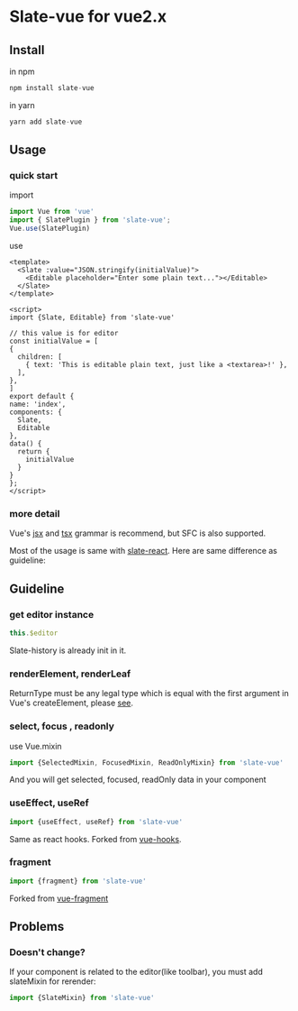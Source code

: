 # Slate-vue for vue2.x

## Install

in npm

```javascript
npm install slate-vue
```

in yarn

```javascript
yarn add slate-vue
```

## Usage

### quick start

import

```javascript
import Vue from 'vue'
import { SlatePlugin } from 'slate-vue';
Vue.use(SlatePlugin)
```

use

```vue
<template>
  <Slate :value="JSON.stringify(initialValue)">
    <Editable placeholder="Enter some plain text..."></Editable>
  </Slate>
</template>

<script>
import {Slate, Editable} from 'slate-vue'

// this value is for editor
const initialValue = [
{
  children: [
    { text: 'This is editable plain text, just like a <textarea>!' },
  ],
},
]
export default {
name: 'index',
components: {
  Slate,
  Editable
},
data() {
  return {
    initialValue
  }
}
};
</script>
```

### more detail

Vue's [jsx](https://github.com/vuejs/jsx) and [tsx](https://github.com/wonderful-panda/vue-tsx-support) grammar is recommend, but SFC is also supported.

Most of the usage is same with [slate-react](https://github.com/ianstormtaylor/slate/tree/master/packages/slate-react). Here are same difference as guideline:

## Guideline

### get editor instance

```javascript
this.$editor
```

Slate-history is already init in it.

### renderElement, renderLeaf

ReturnType must be any legal type which is equal with the first argument in Vue's createElement, please [see](https://vuejs.org/v2/guide/render-function.html#createElement-Arguments).

### select, focus , readonly

use Vue.mixin
```javascript
import {SelectedMixin, FocusedMixin, ReadOnlyMixin} from 'slate-vue'
```
And you will get selected, focused, readOnly data in your component

### useEffect, useRef

```javascript
import {useEffect, useRef} from 'slate-vue'
```

Same as react hooks. Forked from [vue-hooks](https://github.com/yyx990803/vue-hooks).

### fragment

```javascript
import {fragment} from 'slate-vue'
```

Forked from [vue-fragment](https://github.com/Thunberg087/vue-fragment)

## Problems

### Doesn't change?

If your component is related to the editor(like toolbar), you must add slateMixin for rerender:

```javascript
import {SlateMixin} from 'slate-vue'
```
